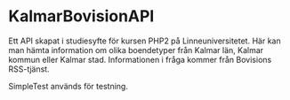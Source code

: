 KalmarBovisionAPI
=================

Ett API skapat i studiesyfte för kursen PHP2 på Linneuniversitetet. Här kan man hämta information om olika boendetyper från Kalmar län, Kalmar kommun eller Kalmar stad. Informationen i fråga kommer från Bovisions RSS-tjänst.

SimpleTest används för testning.